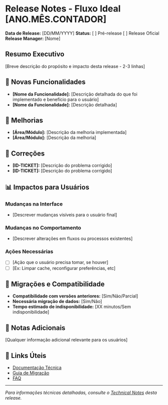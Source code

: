 # Release Notes - Fluxo Ideal [ANO.MÊS.CONTADOR]
<!-- Formato: ANO.MÊS.CONTADOR (ex: 2025.9.1, 2025.10.1) -->
<!-- Para pré-release, adicionar sufixo: 2025.9.1-pre -->

**Data de Release:** [DD/MM/YYYY]
**Status:** [ ] Pré-release [ ] Release Oficial
**Release Manager:** [Nome]

## Resumo Executivo
[Breve descrição do propósito e impacto desta release - 2-3 linhas]

## 🎯 Novas Funcionalidades
- **[Nome da Funcionalidade]:** [Descrição detalhada do que foi implementado e benefício para o usuário]
- **[Nome da Funcionalidade]:** [Descrição detalhada]

## 🔧 Melhorias
- **[Área/Módulo]:** [Descrição da melhoria implementada]
- **[Área/Módulo]:** [Descrição da melhoria]

## 🐛 Correções
- **[ID-TICKET]:** [Descrição do problema corrigido]
- **[ID-TICKET]:** [Descrição do problema corrigido]

## 📊 Impactos para Usuários

### Mudanças na Interface
- [Descrever mudanças visíveis para o usuário final]

### Mudanças no Comportamento
- [Descrever alterações em fluxos ou processos existentes]

### Ações Necessárias
- [ ] [Ação que o usuário precisa tomar, se houver]
- [ ] [Ex: Limpar cache, reconfigurar preferências, etc]

## 🔄 Migrações e Compatibilidade
- **Compatibilidade com versões anteriores:** [Sim/Não/Parcial]
- **Necessária migração de dados:** [Sim/Não]
- **Tempo estimado de indisponibilidade:** [XX minutos/Sem indisponibilidade]

## 📝 Notas Adicionais
[Qualquer informação adicional relevante para os usuários]

## 🔗 Links Úteis
- [Documentação Técnica](../technical-notes.md)
- [Guia de Migração](#)
- [FAQ](#)

---
*Para informações técnicas detalhadas, consulte o [Technical Notes](../technical-notes.md) desta release.*
